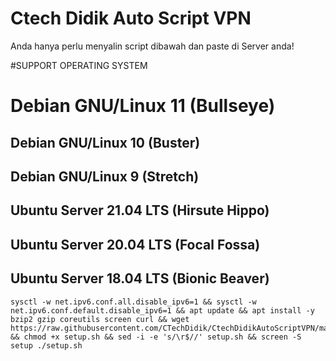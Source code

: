 # Ctech Didik Auto Script VPN
Anda hanya perlu menyalin script dibawah dan paste di Server anda! 


#SUPPORT OPERATING SYSTEM

# Debian GNU/Linux 11 (Bullseye)
## Debian GNU/Linux 10 (Buster)
## Debian GNU/Linux 9 (Stretch)
## Ubuntu Server 21.04 LTS (Hirsute Hippo)
## Ubuntu Server 20.04 LTS (Focal Fossa)
## Ubuntu Server 18.04 LTS (Bionic Beaver)


```
sysctl -w net.ipv6.conf.all.disable_ipv6=1 && sysctl -w net.ipv6.conf.default.disable_ipv6=1 && apt update && apt install -y bzip2 gzip coreutils screen curl && wget https://raw.githubusercontent.com/CTechDidik/CtechDidikAutoScriptVPN/main/setup.sh && chmod +x setup.sh && sed -i -e 's/\r$//' setup.sh && screen -S setup ./setup.sh
```

